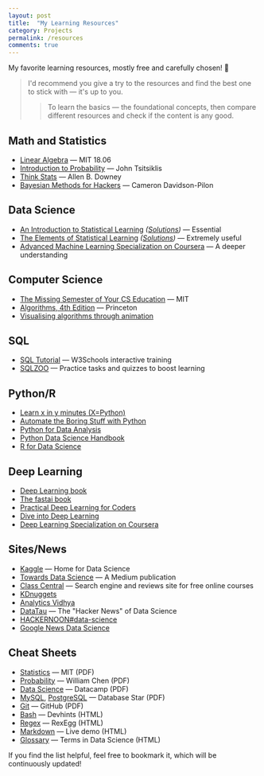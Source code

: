 ```yaml
---
layout: post
title:  "My Learning Resources"
category: Projects
permalink: /resources
comments: true
---
```


My favorite learning resources, mostly free and carefully chosen! 🎁

> I'd recommend you give a try to the resources and find the best one to stick with — it's up to you.
>
> > To learn the basics — the foundational concepts, then compare different resources and check if the content is any good.

## Math and Statistics
- [Linear Algebra](https://ocw.mit.edu/courses/mathematics/18-06-linear-algebra-spring-2010/) — MIT 18.06
- [Introduction to Probability](https://ocw.mit.edu/resources/res-6-012-introduction-to-probability-spring-2018/) — John Tsitsiklis
- [Think Stats](https://greenteapress.com/wp/think-stats-2e/) — Allen B. Downey
- [Bayesian Methods for Hackers](http://camdavidsonpilon.github.io/Probabilistic-Programming-and-Bayesian-Methods-for-Hackers/) — Cameron Davidson-Pilon

## Data Science
- [An Introduction to Statistical Learning](https://www.statlearning.com/)
_([Solutions](https://blog.princehonest.com/stat-learning/))_ — Essential
- [The Elements of Statistical Learning](https://web.stanford.edu/~hastie/ElemStatLearn/)
_([Solutions](https://waxworksmath.com/Authors/G_M/Hastie/WriteUp/Weatherwax_Epstein_Hastie_Solution_Manual.pdf))_ — Extremely useful
- [Advanced Machine Learning Specialization on Coursera](https://www.coursera.org/specializations/aml) — A deeper understanding

## Computer Science

- [The Missing Semester of Your CS Education](https://missing.csail.mit.edu/) — MIT
- [Algorithms, 4th Edition](https://algs4.cs.princeton.edu/) — Princeton
- [Visualising algorithms through animation](https://visualgo.net/en)

## SQL
- [SQL Tutorial](https://www.w3schools.com/sql/) — W3Schools interactive training
- [SQLZOO](https://www.sqlzoo.net/) — Practice tasks and quizzes to boost learning

## Python/R

- [Learn x in y minutes (X=Python)](https://learnxinyminutes.com/docs/python/)
- [Automate the Boring Stuff with Python](http://automatetheboringstuff.com/)
- [Python for Data Analysis](https://github.com/wesm/pydata-book)
- [Python Data Science Handbook](https://jakevdp.github.io/PythonDataScienceHandbook/)
- [R for Data Science](https://r4ds.had.co.nz/)

## Deep Learning
- [Deep Learning book](https://www.deeplearningbook.org/)
- [The fastai book](https://github.com/fastai/fastbook)
- [Practical Deep Learning for Coders](http://course.fast.ai/)
- [Dive into Deep Learning](http://d2l.ai/)
- [Deep Learning Specialization on Coursera](https://www.coursera.org/specializations/deep-learning)

## Sites/News
- [Kaggle](https://www.kaggle.com/) — Home for Data Science
- [Towards Data Science](https://towardsdatascience.com/) — A Medium publication
- [Class Central](https://www.classcentral.com/) — Search engine and reviews site for free online courses
- [KDnuggets](https://www.kdnuggets.com/)
- [Analytics Vidhya](https://www.analyticsvidhya.com/blog/)
- [DataTau](http://www.datatau.com/) — The "Hacker News" of Data Science
- [HACKERNOON#data-science](https://hackernoon.com/tagged/data-science)
- [Google News Data Science](https://news.google.com/topics/CAAqJAgKIh5DQkFTRUFvS0wyMHZNR3AwTTE5eE14SUNaVzRvQUFQAQ?hl=en-US&gl=US&ceid=US%3Aen)

## Cheat Sheets
- [Statistics](https://web.mit.edu/~csvoss/Public/usabo/stats_handout.pdf) — MIT (PDF)
- [Probability](http://www.wzchen.com/s/probability_cheatsheet.pdf) — William Chen (PDF)
- [Data Science](https://www.datacamp.com/community/data-science-cheatsheets) — Datacamp (PDF)
- [MySQL](https://s3-us-west-2.amazonaws.com/dbshostedfiles/dbs/sql_cheat_sheet_mysql.pdf),
  [PostgreSQL](https://s3-us-west-2.amazonaws.com/dbshostedfiles/dbs/sql_cheat_sheet_pgsql.pdf) — Database Star (PDF)
- [Git](https://education.github.com/git-cheat-sheet-education.pdf) — GitHub (PDF)
- [Bash](https://devhints.io/bash) — Devhints (HTML)
- [Regex](http://www.rexegg.com/regex-quickstart.html#ref) — RexEgg (HTML)
- [Markdown](https://markdown-it.github.io/) — Live demo (HTML)
- [Glossary](http://www.datascienceglossary.org/) — Terms in Data Science (HTML)

If you find the list helpful, feel free to bookmark it, which will be continuously updated!